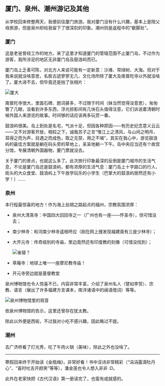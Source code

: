 ## 厦门、泉州、潮州游记及其他

从学校回来修整两天，我便前往厦门旅游。我对厦门没有什么兴趣，基本上是陪父母旅游，但是泉州却给我留下了很深刻的印象。潮州则是返程中的“歇脚处”。

### 厦门
这是老爸曾经工作的地方。来了这里才知道厦门的管辖范围不止厦门岛，不过作为游客，我所涉足的地区无非厦门岛及鼓浪屿而已。

厦门岛上乏善可陈，对北方人来说可能有一定新意：沙滩、常绿树、大海。但对于我来说就没啥意思，名胜古迹寥寥无几、文化场所除了厦大及南普陀寺以外就没啥了。厦大进不去，但毕竟还是拍了张相片：

![厦大](./xiamen-univ.jpg)

南普陀寺很大，里面石碑、题词甚多，不过限于时间（妹当然觉得没意思），匆匆瞥了几眼，没看到许多东西，浮光掠影间有几块石头值得注意，它们诉说着清朝时候外国人来游览的故事。时间够的话应该再多玩赏一番。

鼓浪屿很美。岛上到处是名宅，气派十足，但因各种原因——有历史纪念意义云云——又不对游客开放，相较之下，诚哉苏子之言“惟江上之清风，与山间之明月，耳得之而为声，目遇之而成色，取之无禁，用之不竭”，其实在我心中，游览鼓浪屿的最佳方案就是躺在码头旁的草地上，呆呆地躺一下午。岛中央应当还有个故宫分馆，专展清朝外国器物，要门票就没去。

关于厦门的景点，也就这么多了。此次旅行印象最深的反倒是厦门城市的生活气息，不论是厦门岛还是鼓浪屿，都有浓厚的生活气息：厦门岛上十字路口的行人、街头的大众食堂、鼓浪屿上下午放学玩乐的小学生（巴掌大的鼓浪屿居然还有小学！）……

### 泉州
本行程最惊喜的地方！作为海上丝绸之路起点的福州，宗教氛围浓厚：
  - 泉州大清真寺：中国四大回回寺之一（广州也有一座——怀圣寺），但可惜没去；
  - 南少林寺：和河南少林寺遥相呼应（刚在网上搜发现福建竟有三座少林寺）；
  - 大开元寺：传奇级别的寺庙，里边竟然还有印度教的刻像（可惜没找到）；
    
    ![雀替？](./queti.jpg)

  - 草庵寺：地球上唯一一座摩尼教寺庙！
  - 开元寺旁边就是基督教堂

泉州博物馆也令人惊喜不已，内容非常丰富，介绍了泉州名人（譬如李贽）、宗教、语言（展出了许多福建方言课本，南洋诸语中的闽语借词）等等。

![泉州博物馆里的观音](./guanyin.jpg)


依泉州博物馆的告示，这里还曾存在犹太教。

除此以外便是西街，不过我对小吃不感兴趣，因此略过不提。

### 潮州
去广济桥看了灯光秀，吃了牛肉火锅（美味），除此之外也没啥了。

---

寒假回来终于开始读《金瓶梅》，非常好看！书中淫诗非常精彩（“涓涓露滴牡丹心”、“喜时吐舌开颜笑”等等），潘金莲也令人想入非非 :D。

此外在老家快把《古代汉语》第一册读完了，也蛮有成就感的。
